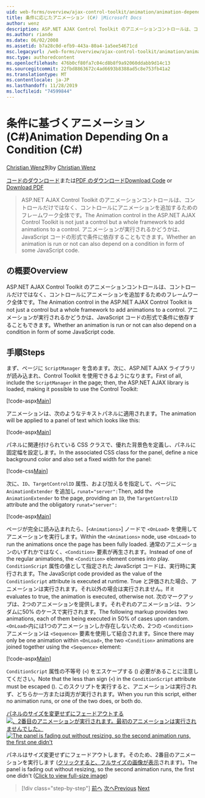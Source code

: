 ```yaml
---
uid: web-forms/overview/ajax-control-toolkit/animation/animation-depending-on-a-condition-cs
title: 条件に応じたアニメーション (C#) |Microsoft Docs
author: wenz
description: ASP.NET AJAX Control Toolkit のアニメーションコントロールは、コントロールだけではなく、コントロールにアニメーションを追加するためのフレームワーク全体です。 アニメーションの有無
ms.author: riande
ms.date: 06/02/2008
ms.assetid: b7a28c0d-efb9-443a-80a4-1a5ee54671cd
msc.legacyurl: /web-forms/overview/ajax-control-toolkit/animation/animation-depending-on-a-condition-cs
msc.type: authoredcontent
ms.openlocfilehash: 476b0cf80fa7c04cd8b8f9a92060ddabb9d14c13
ms.sourcegitcommit: 22fbd8863672c4ad6693b8388ad5c8e753fb41a2
ms.translationtype: MT
ms.contentlocale: ja-JP
ms.lasthandoff: 11/28/2019
ms.locfileid: "74599844"
---
```

# <a name="animation-depending-on-a-condition-c"></a><span data-ttu-id="217d8-104">条件に基づくアニメーション (C#)</span><span class="sxs-lookup"><span data-stu-id="217d8-104">Animation Depending On a Condition (C#)</span></span>

<span data-ttu-id="217d8-105">[Christian Wenz](https://github.com/wenz)別</span><span class="sxs-lookup"><span data-stu-id="217d8-105">by [Christian Wenz](https://github.com/wenz)</span></span>

<span data-ttu-id="217d8-106">[コードのダウンロード](https://download.microsoft.com/download/f/9/a/f9a26acd-8df4-4484-8a18-199e4598f411/Animation4.cs.zip)または[PDF のダウンロード](https://download.microsoft.com/download/6/7/1/6718d452-ff89-4d3f-a90e-c74ec2d636a3/animation4CS.pdf)</span><span class="sxs-lookup"><span data-stu-id="217d8-106">[Download Code](https://download.microsoft.com/download/f/9/a/f9a26acd-8df4-4484-8a18-199e4598f411/Animation4.cs.zip) or [Download PDF](https://download.microsoft.com/download/6/7/1/6718d452-ff89-4d3f-a90e-c74ec2d636a3/animation4CS.pdf)</span></span>

> <span data-ttu-id="217d8-107">ASP.NET AJAX Control Toolkit のアニメーションコントロールは、コントロールだけではなく、コントロールにアニメーションを追加するためのフレームワーク全体です。</span><span class="sxs-lookup"><span data-stu-id="217d8-107">The Animation control in the ASP.NET AJAX Control Toolkit is not just a control but a whole framework to add animations to a control.</span></span> <span data-ttu-id="217d8-108">アニメーションが実行されるかどうかは、JavaScript コードの形式で条件に依存することもできます。</span><span class="sxs-lookup"><span data-stu-id="217d8-108">Whether an animation is run or not can also depend on a condition in form of some JavaScript code.</span></span>

## <a name="overview"></a><span data-ttu-id="217d8-109">の概要</span><span class="sxs-lookup"><span data-stu-id="217d8-109">Overview</span></span>

<span data-ttu-id="217d8-110">ASP.NET AJAX Control Toolkit のアニメーションコントロールは、コントロールだけではなく、コントロールにアニメーションを追加するためのフレームワーク全体です。</span><span class="sxs-lookup"><span data-stu-id="217d8-110">The Animation control in the ASP.NET AJAX Control Toolkit is not just a control but a whole framework to add animations to a control.</span></span> <span data-ttu-id="217d8-111">アニメーションが実行されるかどうかは、JavaScript コードの形式で条件に依存することもできます。</span><span class="sxs-lookup"><span data-stu-id="217d8-111">Whether an animation is run or not can also depend on a condition in form of some JavaScript code.</span></span>

## <a name="steps"></a><span data-ttu-id="217d8-112">手順</span><span class="sxs-lookup"><span data-stu-id="217d8-112">Steps</span></span>

<span data-ttu-id="217d8-113">まず、ページに `ScriptManager` を含めます。次に、ASP.NET AJAX ライブラリが読み込まれ、Control Toolkit を使用できるようになります。</span><span class="sxs-lookup"><span data-stu-id="217d8-113">First of all, include the `ScriptManager` in the page; then, the ASP.NET AJAX library is loaded, making it possible to use the Control Toolkit:</span></span>

[!code-aspx[Main](animation-depending-on-a-condition-cs/samples/sample1.aspx)]

<span data-ttu-id="217d8-114">アニメーションは、次のようなテキストパネルに適用されます。</span><span class="sxs-lookup"><span data-stu-id="217d8-114">The animation will be applied to a panel of text which looks like this:</span></span>

[!code-aspx[Main](animation-depending-on-a-condition-cs/samples/sample2.aspx)]

<span data-ttu-id="217d8-115">パネルに関連付けられている CSS クラスで、優れた背景色を定義し、パネルに固定幅を設定します。</span><span class="sxs-lookup"><span data-stu-id="217d8-115">In the associated CSS class for the panel, define a nice background color and also set a fixed width for the panel:</span></span>

[!code-css[Main](animation-depending-on-a-condition-cs/samples/sample3.css)]

<span data-ttu-id="217d8-116">次に、`ID`、`TargetControlID` 属性、および加えるを指定して、ページに `AnimationExtender` を追加し `runat="server":`</span><span class="sxs-lookup"><span data-stu-id="217d8-116">Then, add the `AnimationExtender` to the page, providing an `ID`, the `TargetControlID` attribute and the obligatory `runat="server":`</span></span>

[!code-aspx[Main](animation-depending-on-a-condition-cs/samples/sample4.aspx)]

<span data-ttu-id="217d8-117">ページが完全に読み込まれたら、[`<Animations>`] ノードで `<OnLoad>` を使用してアニメーションを実行します。</span><span class="sxs-lookup"><span data-stu-id="217d8-117">Within the `<Animations>` node, use `<OnLoad>` to run the animations once the page has been fully loaded.</span></span> <span data-ttu-id="217d8-118">通常のアニメーションのいずれかではなく、`<Condition>` 要素が再生されます。</span><span class="sxs-lookup"><span data-stu-id="217d8-118">Instead of one of the regular animations, the `<Condition>` element comes into play.</span></span> <span data-ttu-id="217d8-119">`ConditionScript` 属性の値として指定された JavaScript コードは、実行時に実行されます。</span><span class="sxs-lookup"><span data-stu-id="217d8-119">The JavaScript code provided as the value of the `ConditionScript` attribute is executed at runtime.</span></span> <span data-ttu-id="217d8-120">True と評価された場合、アニメーションは実行されます。それ以外の場合は実行されません。</span><span class="sxs-lookup"><span data-stu-id="217d8-120">If it evaluates to true, the animation is executed, otherwise not.</span></span> <span data-ttu-id="217d8-121">次のマークアップは、2つのアニメーションを提供します。それぞれのアニメーションは、ランダムに50% のケースで実行されます。</span><span class="sxs-lookup"><span data-stu-id="217d8-121">The following markup provides two animations, each of them being executed in 50% of cases upon random.</span></span> <span data-ttu-id="217d8-122">`<OnLoad>`内には1つのアニメーションしか存在しないため、2つの `<Condition>` アニメーションは `<Sequence>` 要素を使用して結合されます。</span><span class="sxs-lookup"><span data-stu-id="217d8-122">Since there may only be one animation within `<OnLoad>`, the two `<Condition>` animations are joined together using the `<Sequence>` element:</span></span>

[!code-aspx[Main](animation-depending-on-a-condition-cs/samples/sample5.aspx)]

<span data-ttu-id="217d8-123">`ConditionScript` 属性の不等号 (`<`) をエスケープする () 必要があることに注意してください。</span><span class="sxs-lookup"><span data-stu-id="217d8-123">Note that the less than sign (`<`) in the `ConditionScript` attribute must be escaped ().</span></span> <span data-ttu-id="217d8-124">このスクリプトを実行すると、アニメーションは実行されず、どちらか一方または両方が実行されます。</span><span class="sxs-lookup"><span data-stu-id="217d8-124">When you run this script, either no animation runs, or one of the two does, or both do.</span></span>

<span data-ttu-id="217d8-125">[パネルのサイズを変更せずにフェードアウトする ![、2番目のアニメーションが実行されます。最初のアニメーションは実行されませんでした。](animation-depending-on-a-condition-cs/_static/image2.png)](animation-depending-on-a-condition-cs/_static/image1.png)</span><span class="sxs-lookup"><span data-stu-id="217d8-125">[![The panel is fading out without resizing, so the second animation runs, the first one didn't](animation-depending-on-a-condition-cs/_static/image2.png)](animation-depending-on-a-condition-cs/_static/image1.png)</span></span>

<span data-ttu-id="217d8-126">パネルはサイズ変更せずにフェードアウトします。そのため、2番目のアニメーションを実行します ([クリックすると、フルサイズの画像が表示](animation-depending-on-a-condition-cs/_static/image3.png)されます)。</span><span class="sxs-lookup"><span data-stu-id="217d8-126">The panel is fading out without resizing, so the second animation runs, the first one didn't ([Click to view full-size image](animation-depending-on-a-condition-cs/_static/image3.png))</span></span>

> [!div class="step-by-step"]
> <span data-ttu-id="217d8-127">[前へ](executing-several-animations-after-each-other-cs.md)
> [次へ](picking-one-animation-out-of-a-list-cs.md)</span><span class="sxs-lookup"><span data-stu-id="217d8-127">[Previous](executing-several-animations-after-each-other-cs.md)
[Next](picking-one-animation-out-of-a-list-cs.md)</span></span>
